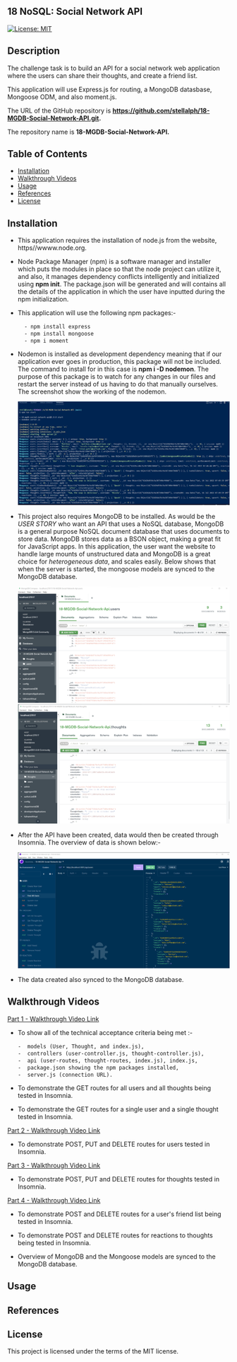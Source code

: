 ## 18 NoSQL: Social Network API

[![License: MIT](https://img.shields.io/badge/License-MIT-yellow.svg)](https://opensource.org/licenses/MIT)

## Description

The challenge task is to build an API for a social network web application where the users can share their thoughts, and create a friend list. 

This application will use Express.js for routing, a MongoDB datasbase, Mongoose ODM, and also moment.js.

The URL of the GitHub repository is **https://github.com/stellalph/18-MGDB-Social-Network-API.git.**
 
The repository name is **18-MGDB-Social-Network-API.**


## Table of Contents

* [Installation](#installation)
* [Walkthrough Videos](#walkthrough-videos)
* [Usage](#usage)
* [References](#references)
* [License](#license)

## Installation

*   This application requires the installation of node.js from the website, https//wwww.node.org.

*   Node Package Manager (npm) is a software manager and installer which puts the modules in place so that the node project can utilize it, and also, it manages dependency conflicts intelligently and initialized using **npm init**. The package.json will be generated and will contains all the details of the application in which the user have inputted during the npm initialization. 

*  This application will use the following npm packages:-

  
         - npm install express
         - npm install mongoose
         - npm i moment

* Nodemon is installed as development dependency meaning that if our application ever goes in production, this package will not be included. The command to install for in this case is **npm i -D nodemon**. The purpose of this package is to watch for any changes in our files and restart the server instead of us having to do that manually ourselves. The screenshot show the working of the nodemon.

   ![alt text](/assets/npmstart.png)



* This project also requires MongoDB to be installed.   As would be the *USER STORY* who want an API that uses a NoSQL database, MongoDB is a general purpose NoSQL document database that uses documents to store data.  MongoDB stores data as a BSON object, making a great fit for JavaScript apps.  In this application, the user want the website to handle large mounts of unstructured data and MongoDB is a great choice for *heterogeneous data*, and scales easily. Below shows that when the server is started, the mongoose models are synced to the MongoDB database. 

    ![alt text](/assets/MongoDB1.png)
    ![alt text](/assets/MongoDB2.png)

* After the API have been created,  data would then be created through Insomnia.  The overview of data is shown below:-

    ![alt text](/assets/FindallUsers.png)

* The data created also synced to the MongoDB database.

## Walkthrough Videos

[Part 1 - Walkthrough Video Link](https://drive.google.com/file/d/18jZNciFgGTbS0WxOzTsNVzdtc8ck7oPk/view)

*   To show all of the technical acceptance criteria being met :-

        -  models (User, Thought, and index.js), 
        -  controllers (user-controller.js, thought-controller.js),
        -  api (user-routes, thought-routes, index.js), index.js,
        -  package.json showing the npm packages installed,
        -  server.js (connection URL).

*   To demonstrate the GET routes for all users and all thoughts being tested in Insomnia.

*   To demonstrate the GET routes for a single user and a single thought tested in Insomnia.

[Part 2 - Walkthrough Video Link](https://drive.google.com/file/d/1F50sryfj_tg_iRRg3lhhEREvg98zzyVS/view)

*   To demonstrate POST, PUT and DELETE routes for users tested in Insomnia.

[Part 3 - Walkthrough Video Link](https://drive.google.com/file/d/1ooIdpMhxsJsYMCXQ5gkYu2Mincw0CYtz/view)

*   To demonstrate POST, PUT and DELETE routes for thoughts tested in Insomnia.

[Part 4 - Walkthrough Video Link](https://drive.google.com/file/d/1F50sryfj_tg_iRRg3lhhEREvg98zzyVS/view)

*   To demonstrate POST and DELETE routes for a user's friend list being tested in Insomnia.

*   To demonstrate POST and DELETE routes for reactions to thoughts being tested in Insomnia.

*   Overview of MongoDB and the Mongoose models are synced to the MongoDB database.



## Usage


## References


## License

This project is licensed under the terms of the MIT license.